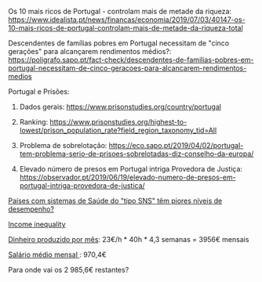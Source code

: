 Os 10 mais ricos de Portugal - controlam mais de metade da riqueza: https://www.idealista.pt/news/financas/economia/2019/07/03/40147-os-10-mais-ricos-de-portugal-controlam-mais-de-metade-da-riqueza-total

Descendentes de famílias pobres em Portugal necessitam de "cinco gerações" para alcançarem rendimentos médios?: https://poligrafo.sapo.pt/fact-check/descendentes-de-familias-pobres-em-portugal-necessitam-de-cinco-geracoes-para-alcancarem-rendimentos-medios

Portugal e Prisões:

1. Dados gerais: https://www.prisonstudies.org/country/portugal

2. Ranking: https://www.prisonstudies.org/highest-to-lowest/prison_population_rate?field_region_taxonomy_tid=All

3. Problema de sobrelotação: https://eco.sapo.pt/2019/04/02/portugal-tem-problema-serio-de-prisoes-sobrelotadas-diz-conselho-da-europa/

4. Elevado número de presos em Portugal intriga Provedora de Justiça: https://observador.pt/2019/06/19/elevado-numero-de-presos-em-portugal-intriga-provedora-de-justica/

[Países com sistemas de Saúde do "tipo SNS" têm piores níveis de desempenho?](https://poligrafo.sapo.pt/fact-check/paises-com-sistemas-de-saude-do-tipo-sns-tem-piores-niveis-de-desempenho)

[Income inequality](https://wid.world/country/portugal/)



[Dinheiro produzido por mês](https://www.pordata.pt/Europa/Produtividade+do+trabalho+por+hora+trabalhada+(Euro)-3019): 23€/h * 40h * 4,3 semanas = 3956€ mensais

[Salário médio mensal ](https://www.pordata.pt/Portugal/Salário+médio+mensal+dos+trabalhadores+por+conta+de+outrem+remuneração+base+e+ganho-857): 970,4€ 

Para onde vai os 2 985,6€ restantes?



